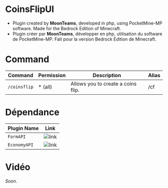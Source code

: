 # CoinsFlipUI
- Plugin created by **MoonTeams**, developed in php, using PocketMine-MP software. Made for the Bedrock Edition of Minecraft.
- Plugin créer par **MoonTeams**, développer en php, utilisation du software de PocketMine-MP. Fait pour la version Bedrock Edition de Minecraft.
# Command
| Command        | Permission | Description                        | Alias |
|--------------|------------|------------------------------------|-------|
| `/coinsflip` | * (all)          | Allows you to create a coins flip. | /cf   |
# Dépendance
| Plugin Name  | Link                                                       |
|--------------|------------------------------------------------------------|
| `FormAPI`    | ![link](https://github.com/jojoe77777/FormAPI/tree/master) |
| `EconomyAPI` | ![link](https://poggit.pmmp.io/p/EconomyAPI/5.7.2)         |
# Vidéo
*Soon.*
